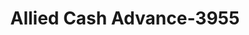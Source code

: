---
f_zip-code: 22601
f_state-code: VA
title: Allied Cash Advance-3955
f_phone: 540-665-9028
f_city-only: Winchester
f_address: 115 Weems Lane Winchester
f_location-unique-id: '3955'
slug: allied-cash-advance-3955
updated-on: '2024-05-30T13:46:58.046Z'
created-on: '2024-05-30T13:36:59.803Z'
published-on: '2024-05-30T13:54:32.469Z'
f_city-state: cms/city/winchester-va.md
f_company: cms/company/allied-cash-advance.md
f_state: cms/state/virginia.md
layout: '[payday-loan].html'
tags: payday-loan
---